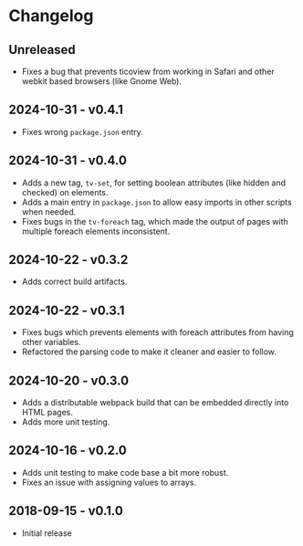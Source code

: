 Changelog
=========
Unreleased 
----------
- Fixes a bug that prevents ticoview from working in Safari and other webkit based browsers (like Gnome Web).

2024-10-31 - v0.4.1
-------------------
- Fixes wrong `package.json` entry.

2024-10-31 - v0.4.0
-------------------
- Adds a new tag, `tv-set`, for setting boolean attributes (like hidden and checked) on elements.
- Adds a main entry in `package.json` to allow easy imports in other scripts when needed.
- Fixes bugs in the `tv-foreach` tag, which made the output of pages with multiple foreach elements inconsistent.

2024-10-22 - v0.3.2
-------------------
- Adds correct build artifacts.

2024-10-22 - v0.3.1
-------------------
- Fixes bugs which prevents elements with foreach attributes from having other variables.
- Refactored the parsing code to make it cleaner and easier to follow.

2024-10-20 - v0.3.0
-------------------
- Adds a distributable webpack build that can be embedded directly into HTML pages.
- Adds more unit testing.

2024-10-16 - v0.2.0
-------------------
- Adds unit testing to make code base a bit more robust.
- Fixes an issue with assigning values to arrays.

2018-09-15 - v0.1.0
-------------------
- Initial release